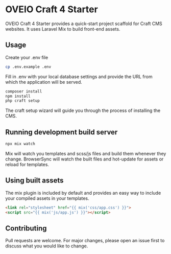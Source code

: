 # OVEIO Craft 4 Starter

OVEIO Craft 4 Starter provides a quick-start project scaffold for Craft CMS websites. It uses Laravel Mix to build front-end assets.

## Usage

Create your .env file

```bash
cp .env.example .env
```

Fill in .env with your local database settings and provide the URL from which the application will be served.

```bash
composer install
npm install
php craft setup
```

The craft setup wizard will guide you through the process of installing the CMS.

## Running development build server
```bash
npx mix watch
```

Mix will watch you templates and scss/js files and build them whenever they change. BrowserSync will watch the built files and hot-update for assets or reload for templates.

## Using built assets
The mix plugin is included by default and provides an easy way to include your compiled assets in your templates.

```html
<link rel="stylesheet" href="{{ mix('css/app.css') }}">
<script src="{{ mix('js/app.js') }}"></script>
```

## Contributing
Pull requests are welcome. For major changes, please open an issue first to discuss what you would like to change.
